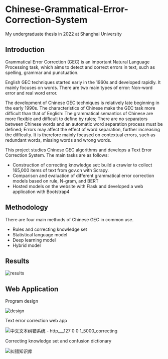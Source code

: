 # Chinese-Grammatical-Error-Correction-System
My undergraduate thesis in 2022 at Shanghai University

## Introduction
Grammatical Error Correction (GEC) is an important Natural Language Processing task, which aims to detect and correct errors in text, such as spelling, grammar and punctuation. 

English GEC techniques started early in the 1960s and developed rapidly. It mainly focuses on words. There are two main types of error: Non-word error and real word error.

The development of Chinese GEC techniques is relatively late beginning in the early 1990s. The characteristics of Chinese make the GEC task more difficult than that of English: The grammatical semantics of Chinese are more flexible and difficult to define by rules; There are no separators between Chinese words and an automatic word separation process must be defined; Errors may affect the effect of word separation, further increasing the difficulty. It is therefore mainly focused on contextual errors, such as redundant words, missing words and wrong words.

This project studies Chinese GEC algorithms and develops a Text Error Correction System. The main tasks are as follows:
- Construction of correcting knowledge set: build a crawler to collect 165,000 items of text from gov.cn with Scrapy.
- Comparison and evaluation of different grammatical error correction models based on rule, N-gram, and BERT
- Hosted models on the website with Flask and developed a web application with Bootstrap4

## Methodology
There are four main methods of Chinese GEC in common use.
- Rules and correcting knowledge set
- Statistical language model
- Deep learning model
- Hybrid model

## Results
![results](https://user-images.githubusercontent.com/64955334/223989361-34db28b6-3396-46d0-9c6c-10a89bd8bf64.png)


## Web Application

Program design

![design](https://user-images.githubusercontent.com/64955334/223971090-5b9d7060-4797-4bea-9d86-557f2a5223f9.jpg)

Text error correction web app 

![中文文本纠错系统 - http___127 0 0 1_5000_correcting](https://user-images.githubusercontent.com/64955334/223094069-47dc6bd8-7eb3-4091-88be-e1d72f541ea3.png)

Correcting knowledge set and confusion dictionary

![纠错知识库](https://user-images.githubusercontent.com/64955334/223094108-7ffdd162-90e5-424d-8e6c-af96758548cc.png)

